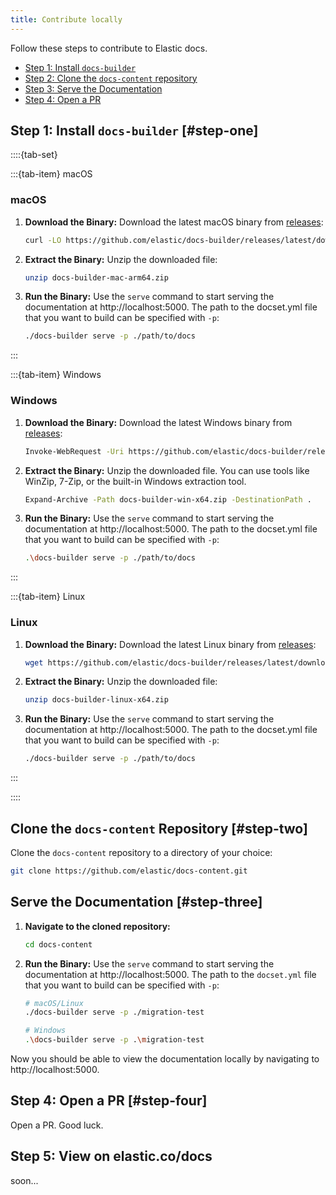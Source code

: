 ```yaml
---
title: Contribute locally
---
```


Follow these steps to contribute to Elastic docs.
* [Step 1: Install `docs-builder`](#step-one)
* [Step 2: Clone the `docs-content` repository](#step-two)
* [Step 3: Serve the Documentation](#step-three)
* [Step 4: Open a PR](#step-three)

## Step 1: Install `docs-builder` [#step-one]

::::{tab-set}

:::{tab-item} macOS

### macOS

1. **Download the Binary:**
   Download the latest macOS binary from [releases](https://github.com/elastic/docs-builder/releases/latest/):
   ```sh
   curl -LO https://github.com/elastic/docs-builder/releases/latest/download/docs-builder-mac-arm64.zip
   ```

2. **Extract the Binary:**
   Unzip the downloaded file:
   ```sh
   unzip docs-builder-mac-arm64.zip
   ```

3. **Run the Binary:**
   Use the `serve` command to start serving the documentation at http://localhost:5000. The path to the docset.yml file that you want to build can be specified with `-p`:
   ```sh
   ./docs-builder serve -p ./path/to/docs
   ```

:::

:::{tab-item} Windows

### Windows

1. **Download the Binary:**
   Download the latest Windows binary from [releases](https://github.com/elastic/docs-builder/releases/latest/):
   ```sh
   Invoke-WebRequest -Uri https://github.com/elastic/docs-builder/releases/latest/download/docs-builder-win-x64.zip -OutFile docs-builder-win-x64.zip
   ```

2. **Extract the Binary:**
   Unzip the downloaded file. You can use tools like WinZip, 7-Zip, or the built-in Windows extraction tool.
   ```sh
   Expand-Archive -Path docs-builder-win-x64.zip -DestinationPath .
   ```

3. **Run the Binary:**
   Use the `serve` command to start serving the documentation at http://localhost:5000. The path to the docset.yml file that you want to build can be specified with `-p`:
   ```sh
   .\docs-builder serve -p ./path/to/docs
   ```

:::

:::{tab-item} Linux

### Linux

1. **Download the Binary:**
   Download the latest Linux binary from [releases](https://github.com/elastic/docs-builder/releases/latest/):
   ```sh
   wget https://github.com/elastic/docs-builder/releases/latest/download/docs-builder-linux-x64.zip
   ```

2. **Extract the Binary:**
   Unzip the downloaded file:
   ```sh
   unzip docs-builder-linux-x64.zip
   ```

3. **Run the Binary:**
   Use the `serve` command to start serving the documentation at http://localhost:5000. The path to the docset.yml file that you want to build can be specified with `-p`:
   ```sh
   ./docs-builder serve -p ./path/to/docs
   ```

:::

::::

## Clone the `docs-content` Repository  [#step-two]

Clone the `docs-content` repository to a directory of your choice:
```sh
git clone https://github.com/elastic/docs-content.git
```

## Serve the Documentation [#step-three]

1. **Navigate to the cloned repository:**
   ```sh
   cd docs-content
   ```

2. **Run the Binary:**
   Use the `serve` command to start serving the documentation at http://localhost:5000. The path to the `docset.yml` file that you want to build can be specified with `-p`:
   ```sh
   # macOS/Linux
   ./docs-builder serve -p ./migration-test

   # Windows
   .\docs-builder serve -p .\migration-test
   ```

Now you should be able to view the documentation locally by navigating to http://localhost:5000.

## Step 4: Open a PR [#step-four]

Open a PR. Good luck.

## Step 5: View on elastic.co/docs

soon...